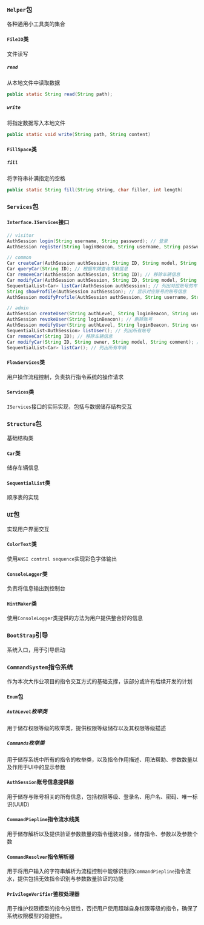 ### `Helper`包
各种通用小工具类的集合
#### `FileIO`类
文件读写
##### `read`
从本地文件中读取数据
```java
public static String read(String path);
```
##### `write`
将指定数据写入本地文件
```java
public static void write(String path, String content)
```

#### `FillSpace`类
##### `fill`
将字符串补满指定的空格
```java
public static String fill(String string, char filler, int length)
```

### `Services`包
#### `Interface.IServices`接口
```java
// visitor
AuthSession login(String username, String password); // 登录
AuthSession register(String loginBeacon, String username, String password); // 注册

// common
Car createCar(AuthSession authSession, String ID, String model, String comment); // 创建车辆信息
Car queryCar(String ID); // 根据车牌查询车辆信息
Car removeCar(AuthSession authSession, String ID); // 移除车辆信息
Car modifyCar(AuthSession authSession, String ID, String model, String comment); // 更改车辆信息
SequentialList<Car> listCar(AuthSession authSession); // 列出对应账号的车辆信息
String showProfile(AuthSession authSession); // 显示对应账号的账号信息
AuthSession modifyProfile(AuthSession authSession, String username, String password); // 修改对应账号的账号信息

// admin
AuthSession createUser(String authLevel, String loginBeacon, String username, String password); // 创建账号
AuthSession revokeUser(String loginBeacon); // 删除账号
AuthSession modifyUser(String authLevel, String loginBeacon, String username, String password); // 修改账号信息
SequentialList<AuthSession> listUser(); // 列出所有账号
Car removeCar(String ID); // 移除车辆信息
Car modifyCar(String ID, String owner, String model, String comment); // 修改车辆信息
SequentialList<Car> listCar(); // 列出所有车辆
```

#### `FlowServices`类
用户操作流程控制，负责执行指令系统的操作请求
#### `Services`类
`IServices`接口的实际实现，包括与数据储存结构交互

### `Structure`包
基础结构类
#### `Car`类
储存车辆信息
#### `SequentialList`类
顺序表的实现

### `UI`包
实现用户界面交互
#### `ColorText`类
使用`ANSI control sequence`实现彩色字体输出

#### `ConsoleLogger`类
负责将信息输出到控制台

#### `HintMaker`类
使用`ConsoleLogger`类提供的方法为用户提供整合好的信息

### `BootStrap`引导
系统入口，用于引导启动


### `CommandSystem`指令系统
作为本次大作业项目的指令交互方式的基础支撑，该部分或许有后续开发的计划

#### `Enum`包
##### `AuthLevel`枚举类
用于储存权限等级的枚举类，提供权限等级储存以及其权限等级描述

##### `Commands`枚举类
用于储存系统中所有的指令的枚举类，以及指令作用描述、用法帮助、参数数量以及作用于UI中的显示参数

#### `AuthSession`账号信息提供器
用于储存与账号相关的所有信息，包括权限等级、登录名、用户名、密码、唯一标识(UUID)

#### `CommandPiepline`指令流水线类
用于储存解析以及提供验证参数数量的指令组装对象，储存指令、参数以及参数个数

#### `CommandResolver`指令解析器
用于将用户输入的字符串解析为流程控制中能够识别的`CommandPiepline`指令流水，提供包括无效指令识别与参数数量验证的功能

#### `PrivilegeVerifier`鉴权处理器
用于维护权限模型的指令分层性，否拒用户使用超越自身权限等级的指令，确保了系统权限模型的稳健性。



